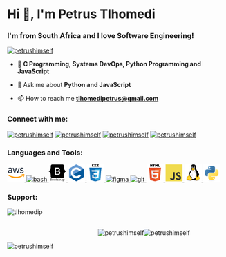 <h1 align="left">Hi 👋, I'm Petrus Tlhomedi</h1>
<h3 align="left">I'm from South Africa and I love Software Engineering!</h3>

<p align="left"> <a href="https://twitter.com/petrushimself" target="blank"><img src="https://img.shields.io/twitter/follow/petrushimself?logo=twitter&style=for-the-badge" alt="petrushimself" /></a> </p>

- 🌱 **C Programming, Systems DevOps, Python Programming and JavaScript**

- 💬 Ask me about **Python and JavaScript**

- 📫 How to reach me **tlhomedipetrus@gmail.com**

<h3 align="left">Connect with me:</h3>
<p align="left">
<a href="https://twitter.com/petrushimself" target="blank"><img align="center" src="https://raw.githubusercontent.com/rahuldkjain/github-profile-readme-generator/master/src/images/icons/Social/twitter.svg" alt="petrushimself" height="30" width="40" /></a>
<a href="https://fb.com/petrushimself" target="blank"><img align="center" src="https://raw.githubusercontent.com/rahuldkjain/github-profile-readme-generator/master/src/images/icons/Social/facebook.svg" alt="petrushimself" height="30" width="40" /></a>
<a href="https://instagram.com/petrushimself" target="blank"><img align="center" src="https://raw.githubusercontent.com/rahuldkjain/github-profile-readme-generator/master/src/images/icons/Social/instagram.svg" alt="petrushimself" height="30" width="40" /></a>
<a href="https://www.youtube.com/c/petrushimself" target="blank"><img align="center" src="https://raw.githubusercontent.com/rahuldkjain/github-profile-readme-generator/master/src/images/icons/Social/youtube.svg" alt="petrushimself" height="30" width="40" /></a>
</p>

<h3 align="left">Languages and Tools:</h3>
<p align="left"> <a href="https://aws.amazon.com" target="_blank" rel="noreferrer"> <img src="https://raw.githubusercontent.com/devicons/devicon/master/icons/amazonwebservices/amazonwebservices-original-wordmark.svg" alt="aws" width="40" height="40"/> </a> <a href="https://www.gnu.org/software/bash/" target="_blank" rel="noreferrer"> <img src="https://www.vectorlogo.zone/logos/gnu_bash/gnu_bash-icon.svg" alt="bash" width="40" height="40"/> </a> <a href="https://getbootstrap.com" target="_blank" rel="noreferrer"> <img src="https://raw.githubusercontent.com/devicons/devicon/master/icons/bootstrap/bootstrap-plain-wordmark.svg" alt="bootstrap" width="40" height="40"/> </a> <a href="https://www.cprogramming.com/" target="_blank" rel="noreferrer"> <img src="https://raw.githubusercontent.com/devicons/devicon/master/icons/c/c-original.svg" alt="c" width="40" height="40"/> </a> <a href="https://www.w3schools.com/css/" target="_blank" rel="noreferrer"> <img src="https://raw.githubusercontent.com/devicons/devicon/master/icons/css3/css3-original-wordmark.svg" alt="css3" width="40" height="40"/> </a> <a href="https://www.figma.com/" target="_blank" rel="noreferrer"> <img src="https://www.vectorlogo.zone/logos/figma/figma-icon.svg" alt="figma" width="40" height="40"/> </a> <a href="https://git-scm.com/" target="_blank" rel="noreferrer"> <img src="https://www.vectorlogo.zone/logos/git-scm/git-scm-icon.svg" alt="git" width="40" height="40"/> </a> <a href="https://www.w3.org/html/" target="_blank" rel="noreferrer"> <img src="https://raw.githubusercontent.com/devicons/devicon/master/icons/html5/html5-original-wordmark.svg" alt="html5" width="40" height="40"/> </a> <a href="https://developer.mozilla.org/en-US/docs/Web/JavaScript" target="_blank" rel="noreferrer"> <img src="https://raw.githubusercontent.com/devicons/devicon/master/icons/javascript/javascript-original.svg" alt="javascript" width="40" height="40"/> </a> <a href="https://www.linux.org/" target="_blank" rel="noreferrer"> <img src="https://raw.githubusercontent.com/devicons/devicon/master/icons/linux/linux-original.svg" alt="linux" width="40" height="40"/> </a> <a href="https://www.python.org" target="_blank" rel="noreferrer"> <img src="https://raw.githubusercontent.com/devicons/devicon/master/icons/python/python-original.svg" alt="python" width="40" height="40"/> </a> </p>

<h3 align="left">Support:</h3>
<p><a href="https://www.buymeacoffee.com/tlhomedip"> <img align="left" src="https://cdn.buymeacoffee.com/buttons/v2/default-yellow.png" height="50" width="210" alt="tlhomedip" /></a></p><br><br>

<p><img align="left" src="https://github-readme-stats.vercel.app/api/top-langs?username=petrushimself&show_icons=true&locale=en&layout=compact" alt="petrushimself" /></p>

<p>&nbsp;<img align="left" src="https://github-readme-stats.vercel.app/api?username=petrushimself&show_icons=true&locale=en" alt="petrushimself" /></p>

<p><img align="left" src="https://github-readme-streak-stats.herokuapp.com/?user=petrushimself&" alt="petrushimself" /></p>
